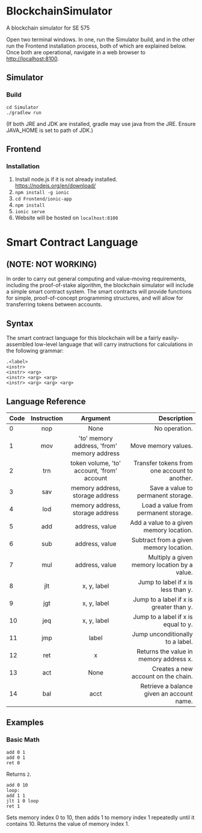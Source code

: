 # BlockchainSimulator
A blockchain simulator for SE 575

Open two terminal windows. In one, run the Simulator build, and in the other run the Frontend installation process, both of which are explained below. Once both are operational, navigate in a web browser to [http://localhost:8100](http://localhost:8100).

## Simulator
### Build
```
cd Simulator
./gradlew run
```
(If both JRE and JDK are installed, gradle may use java from the JRE. Ensure JAVA_HOME is set to path of JDK.)

## Frontend
### Installation
1. Install node.js if it is not already installed. https://nodejs.org/en/download/
2. `npm install -g ionic`
3. `cd Frontend/ionic-app`
4. `npm install`
5. `ionic serve`
6. Website will be hosted on `localhost:8100`

# Smart Contract Language
## (NOTE: NOT WORKING)
In order to carry out general computing and value-moving requirements, including the proof-of-stake algorithm, the blockchain simulator will include a simple smart contract system. The smart contracts will provide functions for simple, proof-of-concept programming structures, and will allow for transferring tokens between accounts.

## Syntax
The smart contract language for this blockchain will be a fairly easily-assembled low-level language that will carry instructions for calculations in the following grammar:

```
.<label>
<instr>
<instr> <arg>
<instr> <arg> <arg>
<instr> <arg> <arg> <arg>
```

## Language Reference
| Code  | Instruction   | Argument                                   | Description                                  |
| ----- |:-------------:| :----------------------------------------: | -------------------------------------------: |
| 0     | nop           | None                                       | No operation.                                |
| 1     | mov           | 'to' memory address, 'from' memory address | Move memory values.                          |
| 2     | trn           | token volume, 'to' account, 'from' account | Transfer tokens from one account to another. |
| 3     | sav           | memory address, storage address            | Save a value to permanent storage.           |
| 4     | lod           | memory address, storage address            | Load a value from permanent storage.         |
| 5     | add           | address, value                             | Add a value to a given memory location.      |
| 6     | sub           | address, value                             | Subtract from a given memory location.       |
| 7     | mul           | address, value                             | Multiply a given memory location by a value. |
| 8     | jlt           | x, y, label                                | Jump to label if x is less than y.           |
| 9     | jgt           | x, y, label                                | Jump to a label if x is greater than y.      |
| 10    | jeq           | x, y, label                                | Jump to a label if x is equal to y.          |
| 11    | jmp           | label                                      | Jump unconditionally to a label.             |
| 12    | ret           | x                                          | Returns the value in memory address x.       |
| 13    | act           | None                                       | Creates a new account on the chain.          |
| 14    | bal           | acct                                       | Retrieve a balance given an account name.    |

## Examples
### Basic Math
```
add 0 1
add 0 1
ret 0
```
Returns `2`.

```
add 0 10
loop:
add 1 1
jlt 1 0 loop
ret 1
```
Sets memory index 0 to 10, then adds 1 to memory index 1 repeatedly until it contains 10. Returns the value of memory index 1.
